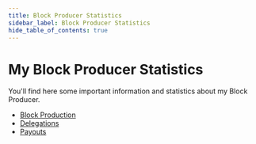 ```yaml
---
title: Block Producer Statistics
sidebar_label: Block Producer Statistics
hide_table_of_contents: true
---
```


# My Block Producer Statistics
You'll find here some important information and statistics about my Block Producer.

* [Block Production](block_production.md)
* [Delegations](delegations.md)
* [Payouts](payouts.md)
